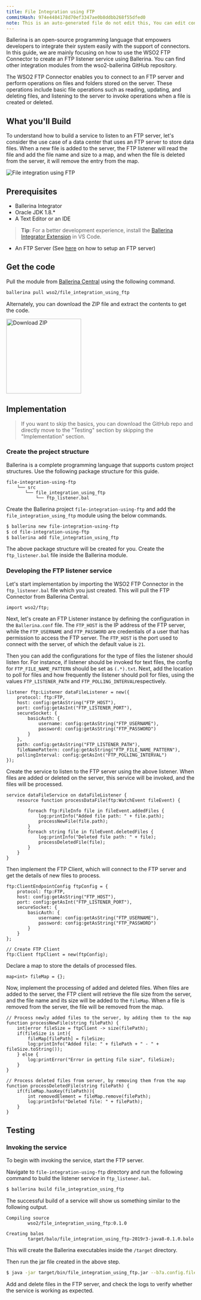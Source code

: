 ```yaml
---
title: File Integration using FTP
commitHash: 974e4484178d70ef3347ae0b8ddbb268f55dfed0
note: This is an auto-generated file do not edit this, You can edit content in "ballerina-integrator" repo
---
```


Ballerina is an open-source programming language that empowers developers to integrate their system easily with the support of connectors. In this guide, we are mainly focusing on how to use the WSO2 FTP Connector to create an FTP listener service using Ballerina. You can find other integration modules from the wso2-ballerina GitHub repository.

The WSO2 FTP Connector enables you to connect to an FTP server and perform operations on files and folders stored on the 
server. These operations include basic file operations such as reading, updating, and deleting files, and listening to 
the server to invoke operations when a file is created or deleted.

## What you'll Build

To understand how to build a service to listen to an FTP server, let's consider the use case of a data center that uses 
an FTP server to store data files. When a new file is added to the server, the FTP listener will read the file and add 
the file name and size to a map, and when the file is deleted from the server, it will remove the entry from the map. 

![File integration using FTP](../../../../../assets/img/file-integration-using-ftp.png)

## Prerequisites
 
* Ballerina Integrator
* Oracle JDK 1.8.*
* A Text Editor or an IDE 
> **Tip**: For a better development experience, install the [Ballerina Integrator Extension](https://marketplace.visualstudio.com/items?itemName=WSO2.ballerina-integrator) in VS Code.
* An FTP Server (See [here](https://www.digitalocean.com/community/tutorials/how-to-set-up-vsftpd-for-a-user-s-directory-on-ubuntu-16-04) on how to setup an FTP server)

## Get the code

Pull the module from [Ballerina Central](https://central.ballerina.io/) using the following command.

```bash
ballerina pull wso2/file_integration_using_ftp
```

Alternately, you can download the ZIP file and extract the contents to get the code.

<a href="../../../../../assets/zip/file-integration-using-ftp.zip">
    <img src="../../../../../assets/img/download-zip.png" width="200" alt="Download ZIP">
</a>

## Implementation
> If you want to skip the basics, you can download the GitHub repo and directly move to the "Testing" section by skipping the "Implementation" section.

### Create the project structure

Ballerina is a complete programming language that supports custom project structures. Use the following package structure for this guide.
```
file-integration-using-ftp
    └── src
       └── file_integration_using_ftp
           └── ftp_listener.bal
```

Create the Ballerina project `file-integration-using-ftp` and add the `file_integration_using_ftp` module using the below commands.

```bash
$ ballerina new file-integration-using-ftp
$ cd file-integration-using-ftp
$ ballerina add file_integration_using_ftp
```

The above package structure will be created for you. Create the `ftp_listener.bal` file inside the Ballerina module.

### Developing the FTP listener service

Let's start implementation by importing the WSO2 FTP Connector in the `ftp_listener.bal` file which you just created. 
This will pull the FTP Connector from Ballerina Central.

```ballerina
import wso2/ftp;
```

Next, let's create an FTP Listener instance by defining the configuration in the `Ballerina.conf` file. The `FTP_HOST` 
is the IP address of the FTP server, while the `FTP_USERNAME` and `FTP_PASSWORD` are credentials of a user that has permission 
to access the FTP server. The `FTP_HOST` is the port used to connect with the server, of which the default value is `21`.

Then you can add the configurations for the type of files the listener should listen for. For instance, if listener 
should be invoked for text files, the config for `FTP_FILE_NAME_PATTERN` should be set as `(.*).txt`. Next, add 
the location to poll for files and how frequently the listener should poll for files, using the values 
`FTP_LISTENER_PATH` and `FTP_POLLING_INTERVAL`respectively.

```ballerina
listener ftp:Listener dataFileListener = new({
    protocol: ftp:FTP,
    host: config:getAsString("FTP_HOST"),
    port: config:getAsInt("FTP_LISTENER_PORT"),
    secureSocket: {
        basicAuth: {
            username: config:getAsString("FTP_USERNAME"),
            password: config:getAsString("FTP_PASSWORD")
        }
    },
    path: config:getAsString("FTP_LISTENER_PATH"),
    fileNamePattern: config:getAsString("FTP_FILE_NAME_PATTERN"),
    pollingInterval: config:getAsInt("FTP_POLLING_INTERVAL")
});
```

Create the service to listen to the FTP server using the above listener. When files are added or deleted on the server, 
this service will be invoked, and the files will be processed.

```ballerina
service dataFileService on dataFileListener {
    resource function processDataFile(ftp:WatchEvent fileEvent) {

        foreach ftp:FileInfo file in fileEvent.addedFiles {
            log:printInfo("Added file path: " + file.path);
            processNewFile(file.path);
        }
        foreach string file in fileEvent.deletedFiles {
            log:printInfo("Deleted file path: " + file);
            processDeletedFile(file);
        }
    }
}
```

Then implement the FTP Client, which will connect to the FTP server and get the details of new files to process. 
     
```ballerina
ftp:ClientEndpointConfig ftpConfig = {
    protocol: ftp:FTP,
    host: config:getAsString("FTP_HOST"),
    port: config:getAsInt("FTP_LISTENER_PORT"),
    secureSocket: {
        basicAuth: {
            username: config:getAsString("FTP_USERNAME"),
            password: config:getAsString("FTP_PASSWORD")
        }
    }
};

// Create FTP Client
ftp:Client ftpClient = new(ftpConfig);
```

Declare a map to store the details of processed files.

```ballerina
map<int> fileMap = {};
```

Now, implement the processing of added and deleted files. When files are added to the server, the FTP client will 
retrieve the file size from the server, and the file name and its size will be added to the `fileMap`. When a file is 
removed from the server, the file will be removed from the map.

```ballerina
// Process newly added files to the server, by adding them to the map
function processNewFile(string filePath) {
    int|error fileSize = ftpClient -> size(filePath);
    if(fileSize is int){
        fileMap[filePath] = fileSize;
        log:printInfo("Added file: " + filePath + " - " + fileSize.toString());
    } else {
        log:printError("Error in getting file size", fileSize);
    }
}

// Process deleted files from server, by removing them from the map
function processDeletedFile(string filePath) {
    if(fileMap.hasKey(filePath)){
        int removedElement = fileMap.remove(filePath);
        log:printInfo("Deleted file: " + filePath);
    }
}
```

## Testing

### Invoking the service

To begin with invoking the service, start the FTP server. 

Navigate to `file-integration-using-ftp` directory and run the following command to build the listener service in `ftp_listener.bal`.

```bash
$ ballerina build file_integration_using_ftp
```

The successful build of a service will show us something similar to the following output.

```
Compiling source
        wso2/file_integration_using_ftp:0.1.0

Creating balos
        target/balo/file_integration_using_ftp-2019r3-java8-0.1.0.balo
```

This will create the Ballerina executables inside the `/target` directory.

Then run the jar file created in the above step.

```bash
$ java -jar target/bin/file_integration_using_ftp.jar --b7a.config.file=src/file_integration_using_ftp/resources/ballerina.conf
```

Add and delete files in the FTP server, and check the logs to verify whether the service is working as expected.
